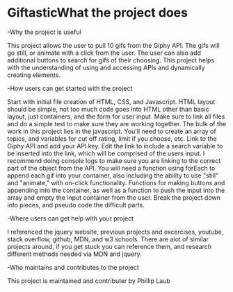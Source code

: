 # GiftasticWhat the project does
-Why the project is useful

This project allows the user to pull 10 gifs from the Giphy API. The gifs will go still, or animate with a click from the user. The user can also add additional buttons to search for gifs of their choosing. This project helps with the understanding of using and accessing APIs and dynamically creating elements.

-How users can get started with the project

Start with initial file creation of HTML, CSS, and Javascript. HTML layout should be simple, not too much code goes into HTML other than basic layout, just containers, and the form for user input. Make sure to link all files and do a simple test to make sure they are working together. The bulk of the work in this project lies in the javascript. You'll need to create an array of topics, and variables for cut off rating, limit if you choose, etc. Link to the Giphy API and add your API key. Edit the link to include a search variable to be inserted into the link, which will be comprised of the users input. I recommend doing console logs to make sure you are linking to the correct part of the object from the API. You will need a function using forEach to append each gif into your container, also including the ability to use "still" and "animate," with on-click functionality. Functions for making buttons and appending into the container, as well as a function to push the input into the array and empty the input container from the user. Break the project down into pieces, and pseudo code the difficult parts. 

-Where users can get help with your project

I referenced the jquery website, previous projects and excercises, youtube, stack overflow, github, MDN, and w3 schools. There are alot of similar projects around, if you get stuck you can reference them, and research different methods needed via MDN and jquery. 

-Who maintains and contributes to the project

This project is maintained and contributer by Phillip Laub
